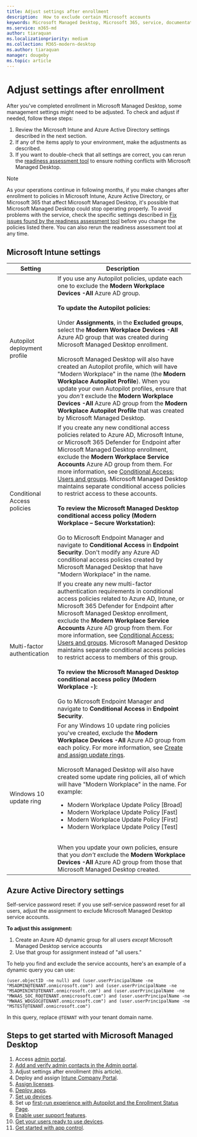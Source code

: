 ```yaml
---
title: Adjust settings after enrollment
description:  How to exclude certain Microsoft accounts
keywords: Microsoft Managed Desktop, Microsoft 365, service, documentation
ms.service: m365-md
author: tiaraquan
ms.localizationpriority: medium
ms.collection: M365-modern-desktop
ms.author: tiaraquan
manager: dougeby
ms.topic: article
---
```


# Adjust settings after enrollment

After you've completed enrollment in Microsoft Managed Desktop, some management settings might need to be adjusted. To check and adjust if needed, follow these steps:

1. Review the Microsoft Intune and Azure Active Directory settings described in the next section.
2. If any of the items apply to your environment, make the adjustments as described.
3. If you want to double-check that all settings are correct, you can rerun the [readiness assessment tool](https://aka.ms/mmdart) to ensure nothing conflicts with Microsoft Managed Desktop.

> [!NOTE]
> As your operations continue in following months, if you make changes after enrollment to policies in Microsoft Intune, Azure Active Directory, or Microsoft 365 that affect Microsoft Managed Desktop, it's possible that Microsoft Managed Desktop could stop operating properly. To avoid problems with the service, check the specific settings described in [Fix issues found by the readiness assessment tool](../get-ready/readiness-assessment-fix.md) before you change the policies listed there. You can also rerun the readiness assessment tool at any time.

## Microsoft Intune settings

| Setting | Description |
| ------ | ------ |
| Autopilot deployment profile | If you use any Autopilot policies, update each one to exclude the **Modern Workplace Devices -All** Azure AD group. <br><br> **To update the Autopilot policies:** <br><br> Under **Assignments**, in the **Excluded groups**, select the **Modern Workplace Devices -All** Azure AD group that was created during Microsoft Managed Desktop enrollment. <br><br> Microsoft Managed Desktop will also have created an Autopilot profile, which will have "Modern Workplace" in the name (the **Modern Workplace Autopilot Profile**). When you update your own Autopilot profiles, ensure that you *don't* exclude the **Modern Workplace Devices -All** Azure AD group from the **Modern Workplace Autopilot Profile** that was created by Microsoft Managed Desktop. |
| Conditional Access policies | If you create any new conditional access policies related to Azure AD, Microsoft Intune, or Microsoft 365 Defender for Endpoint after Microsoft Managed Desktop enrollment, exclude the **Modern Workplace Service Accounts** Azure AD group from them. For more information, see [Conditional Access: Users and groups](/azure/active-directory/conditional-access/concept-conditional-access-users-groups). Microsoft Managed Desktop maintains separate conditional access policies to restrict access to these accounts. <br><br> **To review the Microsoft Managed Desktop conditional access policy (Modern Workplace – Secure Workstation):** <br><br> Go to Microsoft Endpoint Manager and navigate to **Conditional Access** in **Endpoint Security**. Don't modify any Azure AD conditional access policies created by Microsoft Managed Desktop that have "Modern Workplace" in the name. |
| Multi-factor authentication | If you create any new multi-factor authentication requirements in conditional access policies related to Azure AD, Intune, or Microsoft 365 Defender for Endpoint after Microsoft Managed Desktop enrollment, exclude the **Modern Workplace Service Accounts** Azure AD group from them. For more information, see [Conditional Access: Users and groups](/azure/active-directory/conditional-access/concept-conditional-access-users-groups). Microsoft Managed Desktop maintains separate conditional access policies to restrict access to members of this group. <br><br> **To review the Microsoft Managed Desktop conditional access policy (Modern Workplace -):** <br><br> Go to Microsoft Endpoint Manager and navigate to **Conditional Access** in **Endpoint Security**.
| Windows 10 update ring | For any Windows 10 update ring policies you've created, exclude the **Modern Workplace Devices -All** Azure AD group from each policy. For more information, see [Create and assign update rings](/mem/intune/protect/windows-10-update-rings#create-and-assign-update-rings). <br><br> Microsoft Managed Desktop will also have created some update ring policies, all of which will have "Modern Workplace" in the name. For example: <ul><li>Modern Workplace Update Policy [Broad]</li><li>Modern Workplace Update Policy [Fast]</li><li>Modern Workplace Update Policy [First]</li><li>Modern Workplace Update Policy [Test]</li></ul> <br>When you update your own policies, ensure that you *don't* exclude the **Modern Workplace Devices -All** Azure AD group from those that Microsoft Managed Desktop created. |

## Azure Active Directory settings

Self-service password reset: if you use self-service password reset for all users, adjust the assignment to exclude Microsoft Managed Desktop service accounts.

**To adjust this assignment:**

1. Create an Azure AD dynamic group for all users *except* Microsoft Managed Desktop service accounts
1. Use that group for assignment instead of "all users."

To help you find and exclude the service accounts, here's an example of a dynamic query you can use:

```Console
(user.objectID -ne null) and (user.userPrincipalName -ne "MSADMIN@TENANT.onmicrosoft.com") and (user.userPrincipalName -ne "MSADMININT@TENANT.onmicrosoft.com") and (user.userPrincipalName -ne "MWAAS_SOC_RO@TENANT.onmicrosoft.com") and (user.userPrincipalName -ne "MWAAS_WDGSOC@TENANT.onmicrosoft.com") and (user.userPrincipalName -ne "MSTEST@TENANT.onmicrosoft.com")
```

In this query, replace `@TENANT` with your tenant domain name.

## Steps to get started with Microsoft Managed Desktop

1. Access [admin portal](access-admin-portal.md).
1. [Add and verify admin contacts in the Admin portal](add-admin-contacts.md).
1. Adjust settings after enrollment (this article).
1. Deploy and assign [Intune Company Portal](company-portal.md).
1. [Assign licenses](assign-licenses.md).
1. [Deploy apps](deploy-apps.md).
1. [Set up devices](set-up-devices.md).
1. Set up [first-run experience with Autopilot and the Enrollment Status Page](esp-first-run.md).
1. [Enable user support features](enable-support.md).
1. [Get your users ready to use devices](get-started-devices.md).
1. [Get started with app control](get-started-app-control.md).
